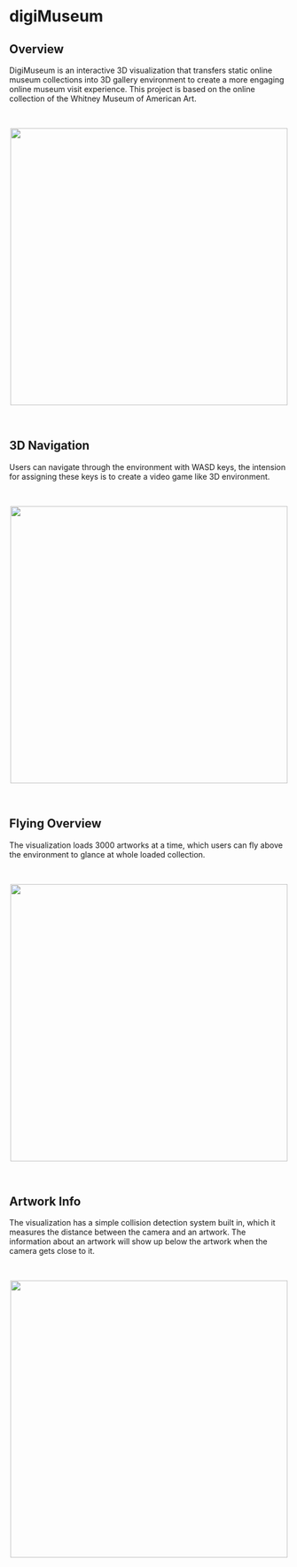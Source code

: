 # digiMuseum


<h2>Overview</h2>
<p>DigiMuseum is an interactive 3D visualization that transfers static online museum collections into 3D gallery environment to create a more engaging online museum visit experience. This project is based on the online collection of the Whitney Museum of American Art.</p>
</br>
<p align="center">
<img src= "https://github.com/jimmyadg/digiMuseum/blob/master/screenshots/overview.png" width="500"/>
</p>

<br/>

<h2>3D Navigation</h2>
<p>Users can navigate through the environment with WASD keys, the intension for assigning these keys is to create a video game like 3D environment.</P>
</br>
<p align="center">
<img src= "https://github.com/jimmyadg/digiMuseum/blob/master/screenshots/navigation.png" width="500"/>
</p>

<br/>

<h2>Flying Overview</h2>
<p>The visualization loads 3000 artworks at a time, which users can fly above the environment to glance at whole loaded collection.</p>

</br>
<p align="center">
<img src= "https://github.com/jimmyadg/digiMuseum/blob/master/screenshots/fly.png" width="500"/>
</p>

<br/>

<h2>Artwork Info</h2>
<p>The visualization has a simple collision detection system built in, which it measures the distance between the camera and an artwork. The information about an artwork will show up below the artwork when the camera gets close to it.</p>
</br>
<p align="center">
<img src= "https://github.com/jimmyadg/digiMuseum/blob/master/screenshots/info.png" width="500"/>
</p>
